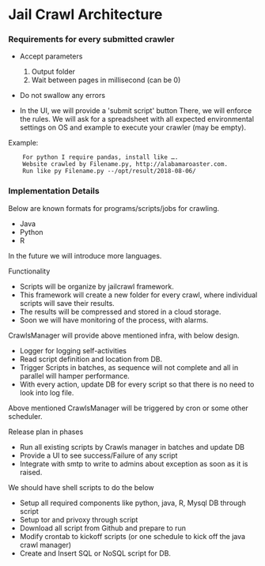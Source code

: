 # Jail Crawl Architecture

### Requirements for every submitted crawler

* Accept parameters
  1. Output folder
  2. Wait between pages in millisecond (can be 0)  
* Do not swallow any errors
  
* In the UI, we will provide a 'submit script' button
There, we will enforce the rules. 
We will ask for a spreadsheet with all expected environmental settings on OS and example to execute your crawler (may be empty).

Example:

        For python I require pandas, install like ….
        Website crawled by Filename.py, http://alabamaroaster.com.
        Run like py Filename.py --/opt/result/2018-08-06/

### Implementation Details

Below are known formats for programs/scripts/jobs for crawling.

* Java
* Python
* R

In the future we will introduce more languages.

Functionality

* Scripts will be organize by jailcrawl framework.
* This framework will create a new folder for every crawl, where individual scripts will save their results.
* The results will be compressed and stored in a cloud storage.
* Soon we will have monitoring of the process, with alarms.

CrawlsManager will provide above mentioned infra, with below design.

* Logger for logging self-activities
* Read script definition and location from DB.
* Trigger Scripts in batches, as sequence will not complete and all in parallel will hamper performance.
* With every action, update DB for every script so that there is no need to look into log file.

Above mentioned CrawlsManager will be triggered by cron or some other scheduler.

Release plan in phases

* Run all existing scripts by Crawls manager in batches and update DB
* Provide a UI to see success/Failure of any script
* Integrate with smtp to write to admins about exception as soon as it is raised.

We should have shell scripts to do the below

* Setup all required components like python, java, R, Mysql DB through script
* Setup tor and privoxy through script
* Download all script from Github and prepare to run
* Modify crontab to kickoff scripts (or one schedule to kick off the java crawl manager)
* Create and Insert SQL or NoSQL script for DB.
